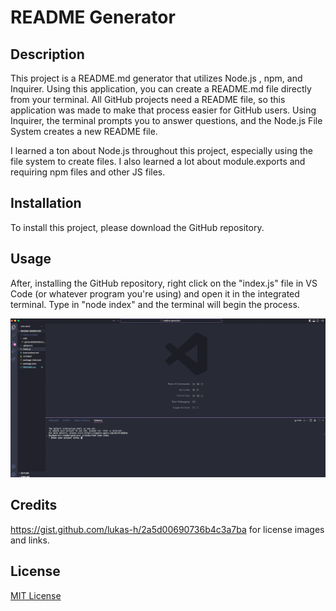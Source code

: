 # README Generator

## Description

This project is a README.md generator that utilizes Node.js , npm, and Inquirer. Using this application, you can create a README.md file directly from your terminal. All GitHub projects need a README file, so this application was made to make that process easier for GitHub users. Using Inquirer, the terminal prompts you to answer questions, and the Node.js File System creates a new README file.

I learned a ton about Node.js throughout this project, especially using the file system to create files. I also learned a lot about module.exports and requiring npm files and other JS files.

## Installation

To install this project, please download the GitHub repository.

## Usage

After, installing the GitHub repository, right click on the "index.js" file in VS Code (or whatever program you're using) and open it in the integrated terminal. Type in "node index" and the terminal will begin the process.

![Project screenshot](/assets/screenshot.png)

## Credits

https://gist.github.com/lukas-h/2a5d00690736b4c3a7ba for license images and links.

## License

[MIT License](https://opensource.org/licenses/MIT)
